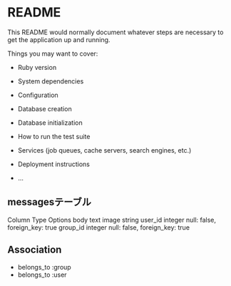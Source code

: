 # README

This README would normally document whatever steps are necessary to get the
application up and running.

Things you may want to cover:

* Ruby version

* System dependencies

* Configuration

* Database creation

* Database initialization

* How to run the test suite

* Services (job queues, cache servers, search engines, etc.)

* Deployment instructions

* ...

## messagesテーブル  

Column Type Options
body text
image string
user_id integer null: false, foreign_key: true
group_id integer null: false, foreign_key: true

## Association  
- belongs_to :group
- belongs_to :user